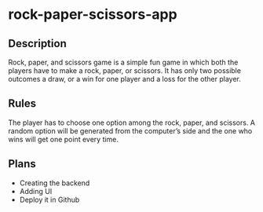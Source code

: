 # rock-paper-scissors-app

## Description  
Rock, paper, and scissors game is a simple fun game in which both the players have to make a rock, paper, or scissors. 
It has only two possible outcomes a draw, or a win for one player and a loss for the other player.  

## Rules  
The player has to choose one option among the rock, paper, and scissors. 
A random option will be generated from the computer’s side and the one who wins will get one point every time.

## Plans  
- Creating the backend
- Adding UI
- Deploy it in Github
